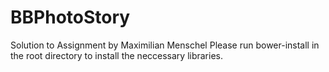 # BBPhotoStory
Solution to Assignment by Maximilian Menschel
Please run bower-install in the root directory to install the neccessary libraries.
